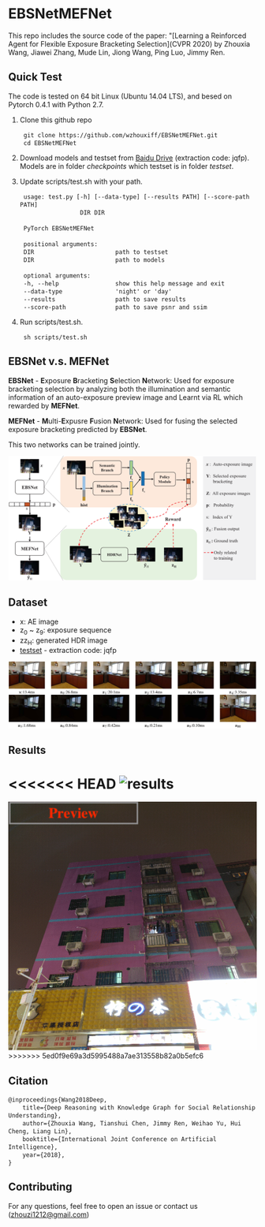 # EBSNetMEFNet

This repo includes the source code of the paper: "[Learning a Reinforced Agent for Flexible Exposure Bracketing Selection](CVPR 2020) by Zhouxia Wang, Jiawei Zhang, Mude Lin, Jiong Wang, Ping Luo, Jimmy Ren.

## Quick Test

The code is tested on 64 bit Linux (Ubuntu 14.04 LTS), and besed on Pytorch 0.4.1 with Python 2.7.

1. Clone this github repo

        git clone https://github.com/wzhouxiff/EBSNetMEFNet.git
        cd EBSNetMEFNet
    
2. Download models and testset from [Baidu Drive](https://pan.baidu.com/s/1o39r3Mmj523IJT6e7YcFFQ) (extraction code: jqfp). Models are in folder *checkpoints* which testset is in folder *testset*.

3. Update scripts/test.sh with your path.
                
        usage: test.py [-h] [--data-type] [--results PATH] [--score-path PATH]
                        DIR DIR

        PyTorch EBSNetMEFNet

        positional arguments:
        DIR                       path to testset
        DIR                       path to models

        optional arguments:
        -h, --help                show this help message and exit
        --data-type               'night' or 'day'
        --results                 path to save results
        --score-path              path to save psnr and ssim
                
4. Run scripts/test.sh.

        sh scripts/test.sh

## EBSNet v.s. MEFNet

**EBSNet** - **E**xposure **B**racketing **S**election **N**etwork: Used for exposure bracketing selection by analyzing both the illumination and semantic information of an auto-exposure preview image and Learnt via RL which rewarded by **MEFNet**.

**MEFNet** - **M**ulti-**E**xpusre **F**usion **N**etwork: Used for fusing the selected exposure bracketing predicted by **EBSNet**.

This two networks can be trained jointly.

<img src="images/framework.png">

## Dataset

* x: AE image
* z<sub>0</sub> ~ z<sub>9</sub>: exposure sequence
* zz<sub>H</sub>: generated HDR image
* [testset](https://pan.baidu.com/s/1o39r3Mmj523IJT6e7YcFFQ) -  extraction code: jqfp

<img src="images/samples.png">
    
## Results

<<<<<<< HEAD
![results]("images/results.gif")
=======
<img src="images/results.gif">
>>>>>>> 5ed0f9e69a3d5995488a7ae313558b82a0b5efc6


## Citation
    @inproceedings{Wang2018Deep,
        title={Deep Reasoning with Knowledge Graph for Social Relationship Understanding},
        author={Zhouxia Wang, Tianshui Chen, Jimmy Ren, Weihao Yu, Hui Cheng, Liang Lin},
        booktitle={International Joint Conference on Artificial Intelligence},
        year={2018},
    }

## Contributing
For any questions, feel free to open an issue or contact us (zhouzi1212@gmail.com)
